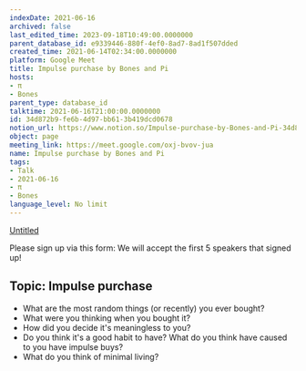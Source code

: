 ```yaml
---
indexDate: 2021-06-16
archived: false
last_edited_time: 2023-09-18T10:49:00.0000000
parent_database_id: e9339446-880f-4ef0-8ad7-8ad1f507dded
created_time: 2021-06-14T02:34:00.0000000
platform: Google Meet
title: Impulse purchase by Bones and Pi
hosts:
- π
- Bones
parent_type: database_id
talktime: 2021-06-16T21:00:00.0000000
id: 34d872b9-fe6b-4d97-bb61-3b419dcd0678
notion_url: https://www.notion.so/Impulse-purchase-by-Bones-and-Pi-34d872b9fe6b4d97bb613b419dcd0678
object: page
meeting_link: https://meet.google.com/oxj-bvov-jua
name: Impulse purchase by Bones and Pi
tags:
- Talk
- 2021-06-16
- π
- Bones
language_level: No limit
---
```


[Untitled](https://www.notion.so/cd877e06ad7149f69157f2c71bad5cca)   

Please sign up via this form:
We will accept the first  5 speakers  that signed up! 


## Topic: Impulse purchase

   - What are the most random things (or recently) you ever bought?
   - What were you thinking when you bought it?
   - How did you decide it's meaningless to you?
   - Do you think it's a good habit to have? What do you think have caused to you have impulse buys?
   - What do you think of minimal living?




